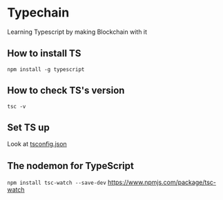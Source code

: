 # Typechain

Learning Typescript by making Blockchain with it

## How to install TS

`npm install -g typescript`

## How to check TS's version

`tsc -v`

## Set TS up

Look at <a href='tsconfig.json'>tsconfig.json</a>

## The nodemon for TypeScript

`npm install tsc-watch --save-dev`
https://www.npmjs.com/package/tsc-watch
